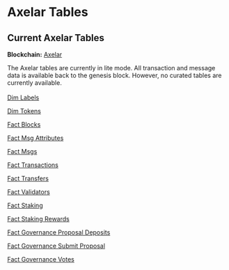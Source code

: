 # Axelar Tables

## Current Axelar Tables

**Blockchain:** [Axelar](https://axelar.network/)

The Axelar tables are currently in lite mode. All transaction and message data is available back to the genesis block. However, no curated tables are currently available. \
\
[Dim Labels](https://flipsidecrypto.github.io/axelar-models/#!/model/model.axelar.core\_\_dim\_labels)

[Dim Tokens](https://flipsidecrypto.github.io/axelar-models/#!/model/model.axelar.core\_\_dim\_tokens)

[Fact Blocks](https://flipsidecrypto.github.io/axelar-models/#!/model/model.axelar.core\_\_fact\_blocks)

[Fact Msg Attributes](https://flipsidecrypto.github.io/axelar-models/#!/model/model.axelar.core\_\_fact\_msg\_attributes)

[Fact Msgs](https://flipsidecrypto.github.io/axelar-models/#!/model/model.axelar.core\_\_fact\_msgs)

[Fact Transactions](https://flipsidecrypto.github.io/axelar-models/#!/model/model.axelar.core\_\_fact\_transactions)

[Fact Transfers](https://flipsidecrypto.github.io/axelar-models/#!/model/model.axelar.core\_\_fact\_transfers)

[Fact Validators](https://flipsidecrypto.github.io/axelar-models/#!/model/model.axelar.core\_\_fact\_validators)

[Fact Staking](https://flipsidecrypto.github.io/axelar-models/#!/model/model.axelar.core\_\_fact\_staking)

[Fact Staking Rewards](https://flipsidecrypto.github.io/axelar-models/#!/model/model.axelar.core\_\_fact\_staking\_rewards)

[Fact Governance Proposal Deposits](https://flipsidecrypto.github.io/axelar-models/#!/model/model.axelar.core\_\_fact\_governance\_proposal\_deposits)

[Fact Governance Submit Proposal](https://flipsidecrypto.github.io/axelar-models/#!/model/model.axelar.core\_\_fact\_governance\_submit\_proposal)

[Fact Governance Votes](https://flipsidecrypto.github.io/axelar-models/#!/model/model.axelar.core\_\_fact\_governance\_votes)
